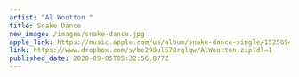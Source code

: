 ```yaml
---
artist: "Al Wootton "
title: Snake Dance
new_image: /images/snake-dance.jpg
apple_link: https://music.apple.com/us/album/snake-dance-single/1525694997
link: https://www.dropbox.com/s/be298ul578rqlqw/AlWootton.zip?dl=1
published_date: 2020-09-05T05:32:56.877Z
---
```

